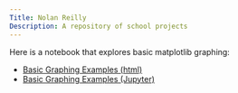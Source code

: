 ```yaml
---
Title: Nolan Reilly
Description: A repository of school projects 
---
```


Here is a notebook that explores basic matplotlib graphing:
- [Basic Graphing Examples (html)](BasicGraphingAssignment.html)
- [Basic Graphing Examples (Jupyter)](BasicGraphingAssignment.ipynb)
